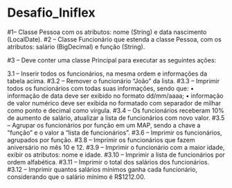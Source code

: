 # Desafio_Iniflex

#1– Classe Pessoa com os atributos: nome (String) e data nascimento (LocalDate).
#2 – Classe Funcionário que estenda a classe Pessoa, com os atributos: salário (BigDecimal) e função (String).

#3 – Deve conter uma classe Principal para executar as seguintes ações:

3.1 – Inserir todos os funcionários, na mesma ordem e informações da tabela acima.
#3.2 – Remover o funcionário “João” da lista.
#3.3 – Imprimir todos os funcionários com todas suas informações, sendo que:
• informação de data deve ser exibido no formato dd/mm/aaaa;
• informação de valor numérico deve ser exibida no formatado com separador de milhar como ponto e decimal como vírgula.
#3.4 – Os funcionários receberam 10% de aumento de salário, atualizar a lista de funcionários com novo valor.
#3.5 – Agrupar os funcionários por função em um MAP, sendo a chave a “função” e o valor a “lista de funcionários”.
#3.6 – Imprimir os funcionários, agrupados por função.
#3.8 – Imprimir os funcionários que fazem aniversário no mês 10 e 12.
#3.9 – Imprimir o funcionário com a maior idade, exibir os atributos: nome e idade.
#3.10 – Imprimir a lista de funcionários por ordem alfabética.
#3.11 – Imprimir o total dos salários dos funcionários.
#3.12 – Imprimir quantos salários mínimos ganha cada funcionário, considerando que o salário mínimo é R$1212.00.
